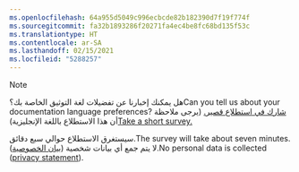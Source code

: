 ```yaml
---
ms.openlocfilehash: 64a955d5049c996ecbcde82b182390d7f19f774f
ms.sourcegitcommit: fa32b1893286f20271fa4ec4be8fc68bd135f53c
ms.translationtype: HT
ms.contentlocale: ar-SA
ms.lasthandoff: 02/15/2021
ms.locfileid: "5288257"
---
```

> [!NOTE]
><span data-ttu-id="a03a0-101">هل يمكنك إخبارنا عن تفضيلات لغة التوثيق الخاصة بك؟</span><span class="sxs-lookup"><span data-stu-id="a03a0-101">Can you tell us about your documentation language preferences?</span></span> <span data-ttu-id="a03a0-102">[شارك في استطلاع قصير.](https://aka.ms/BAG_Docs_Language_Survey) (يرجى ملاحظة أن هذا الاستطلاع باللغة الإنجليزية)</span><span class="sxs-lookup"><span data-stu-id="a03a0-102">[Take a short survey.](https://aka.ms/BAG_Docs_Language_Survey)</span></span>
>
><span data-ttu-id="a03a0-103">سيستغرق الاستطلاع حوالي سبع دقائق.</span><span class="sxs-lookup"><span data-stu-id="a03a0-103">The survey will take about seven minutes.</span></span> <span data-ttu-id="a03a0-104">لا يتم جمع أي بيانات شخصية ([بيان الخصوصية](https://go.microsoft.com/fwlink/?LinkId=521839)).</span><span class="sxs-lookup"><span data-stu-id="a03a0-104">No personal data is collected ([privacy statement](https://go.microsoft.com/fwlink/?LinkId=521839)).</span></span>
